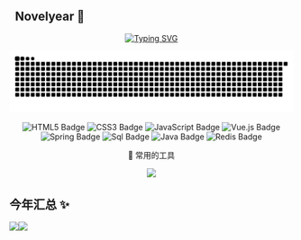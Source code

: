 ##  &nbsp; Novelyear 🐼



<div align="center">

  <!-- dynamic typing effect 动态打字效果 -->
  <div align="center">
    <a href="https://github.com/novelyear"><img src="https://readme-typing-svg.demolab.com?font=Fira+Code&pause=1000&color=F33E5EA4&center=true&repeat=true&width=435&lines=Here+is+Novelyear's+github" alt="Typing SVG" />
    </a>
  </div>

<!-- Snake Code Contribution Map 贪吃蛇代码贡献图 -->
![](https://github.com/novelyear/novelyear/blob/output/github-contribution-grid-snake.svg)


![HTML5 Badge](https://img.shields.io/badge/HTML5-E34F26?logo=html5&logoColor=fff&style=flat)
![CSS3 Badge](https://img.shields.io/badge/CSS3-1572B6?logo=css3&logoColor=fff&style=flat)
![JavaScript Badge](https://img.shields.io/badge/JavaScript-F7DF1E?logo=javascript&logoColor=000&style=flat)
![Vue.js Badge](https://img.shields.io/badge/Vue.js-4FC08D?logo=vuedotjs&logoColor=fff&style=flat)
![Spring Badge](https://img.shields.io/badge/Spring-6DB33F?logo=spring&logoColor=fff&style=flat)
![Sql Badge](https://img.shields.io/badge/MySql-47A248?logo=mysql&logoColor=fff&style=flat)
![Java Badge](https://img.shields.io/badge/JAVA-092E20?logo=java&logoColor=fff&style=flat)
![Redis Badge](https://img.shields.io/badge/Redis-red?logo=redis&logoColor=fff&style=flat)

🧰 常用的工具  

<img src="https://skillicons.dev/icons?i=cpp,java,idea,vscode,git,github,postman" /><br>

</div>



## 今年汇总 ✨

<img align="" height="137px" src="https://github-readme-stats.vercel.app/api?username=novelyear&hide_title=true&hide_border=true&show_icons=true&include_all_commits=true&line_height=21&bg_color=0,EC6C6C,FFD479,FFFC79,73FA79&theme=graywhite&locale=cn" /><img align="" height="137px" src="https://github-readme-stats.vercel.app/api/top-langs/?username=novelyear&hide_title=true&hide_border=true&layout=compact&bg_color=0,73FA79,73FDFF,D783FF&theme=graywhite&locale=cn" />
